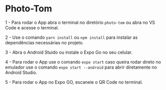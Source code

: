 # Photo-Tom

1 - Para rodar o App abra o terminal no diretório `photo-tom` ou abra no VS Code e acesse o terminal.

2 - Use o comando `yarn install` ou `npm install` para instalar as dependências necessárias no projeto.

3 - Abra o Android Stuido ou instale o Expo Go no seu celular.

4 - Para rodar o App use o comando `expo start` caso queira rodar direto no emulador use o comando `expo start --android` para abrir diretamente no Android Studio.

5 - Para rodar o App no Expo GO, escaneie o QR Code no terminal. 
